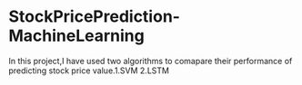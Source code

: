# StockPricePrediction-MachineLearning
In this project,I have used two algorithms to comapare their performance of predicting stock price value.1.SVM 2.LSTM 
